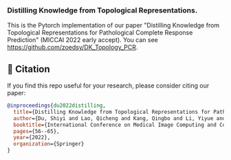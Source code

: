 ### Distilling Knowledge from Topological Representations.

This is the Pytorch implementation of our paper "Distilling Knowledge from Topological Representations for Pathological Complete Response Prediction" (MICCAI 2022 early accept).
You can see https://github.com/zoedsy/DK_Topology_PCR.


## 📖 Citation

If you find this repo useful for your research, please consider citing our paper:

```bibtex
@inproceedings{du2022distilling,
  title={Distilling Knowledge from Topological Representations for Pathological Complete Response Prediction},
  author={Du, Shiyi and Lao, Qicheng and Kang, Qingbo and Li, Yiyue and Jiang, Zekun and Zhao, Yanfeng},
  booktitle={International Conference on Medical Image Computing and Computer-Assisted Intervention},
  pages={56--65},
  year={2022},
  organization={Springer}
}
